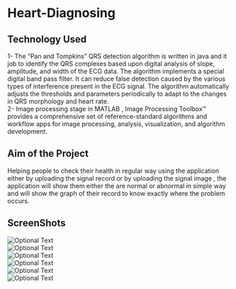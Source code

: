 # Heart-Diagnosing

## Technology Used 
1- The “Pan and Tompkins” QRS detection algorithm is written in java and it  job to identify the QRS complexes based upon digital analysis of slope, amplitude, and width of the ECG data. The algorithm implements a special digital band pass filter. It can reduce false detection caused by the various types of interference present in the 
ECG signal. The algorithm automatically adjusts the thresholds and parameters periodically to adapt to the changes in QRS morphology and heart rate.    
2- Image processing stage in MATLAB , Image Processing Toolbox™ provides a comprehensive set of reference-standard algorithms and workflow apps for image processing, analysis, visualization, and algorithm development.

## Aim of the Project 
Helping people to check their health in regular way using the application either by uploading the signal record or by uploading the signal  image , the application will show them either the are normal or abnormal in simple way and will show the graph of their record to know exactly where the problem occurs.


## ScreenShots

![Optional Text](../master/screenshots/b.png)
<br>
![Optional Text](../master/screenshots/c.png)
<br>
![Optional Text](../master/screenshots/a.png)
<br>
![Optional Text](../master/screenshots/d.png)
<br>
![Optional Text](../master/screenshots/e.png)
<br>
![Optional Text](/home/areej/Desktop/Repository/merge/screenshots/f.png)
<br>

